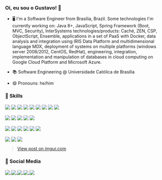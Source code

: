 ### Oi, eu sou o Gustavo! 👋




- 🖥️ I'm a Software Engineer from Brasília, Brazil. Some technologies I'm currently working on: Java 8+, JavaScript, Spring Framework (Boot, MVC, Security), InterSystems technologies/products: Caché, ZEN, CSP, ObjectScript, Ensemble, applications in a set of PaaS with Docker, data analysis and integration using IRIS Data Platform and multidimensional language MDX, deployment of systems on multiple platforms (windows server 2008/2012, CentOS, RedHat), engineering, integration, implementation and manipulation of databases in cloud computing on Google Cloud Platform and Microsoft Azure.

- 📚 Software Engineering @ Universidade Católica de Brasília
      
- 😄 Pronouns: he/him

### 🚀 Skills     
<div style="display: inline_block"> 
      <img align="center" src="https://img.shields.io/badge/Python-14354C?style=for-the-badge&logo=python&logoColor=white">
      <img align="center" src="https://img.shields.io/badge/Rust-000000?style=for-the-badge&logo=rust&logoColor=white">
      <img align="center" src="https://img.shields.io/badge/JavaScript-F7DF1E?style=for-the-badge&logo=javascript&logoColor=black">
      <img align="center" src="https://img.shields.io/badge/Markdown-000000?style=for-the-badge&logo=markdown&logoColor=white">
      <img align="center" src="https://img.shields.io/badge/C-00599C?style=for-the-badge&logo=c&logoColor=white">
      <img align="center" src="https://img.shields.io/badge/C%2B%2B-00599C?style=for-the-badge&logo=c%2B%2B&logoColor=white">
      <img align="center" src="https://img.shields.io/badge/Java-ED8B00?style=for-the-badge&logo=java&logoColor=white">
      <img align="center" src="https://img.shields.io/badge/HTML-239120?style=for-the-badge&logo=html5&logoColor=white">
      <img align="center" src="https://img.shields.io/badge/CSS-239120?&style=for-the-badge&logo=css3&logoColor=white">  
</div>
<div style="display:inline_block">
      <br>
      <img align="center" src="https://img.shields.io/badge/Node.js-43853D?style=for-the-badge&logo=node.js&logoColor=white">
      <img align="center" src="https://img.shields.io/badge/Angular-DD0031?style=for-the-badge&logo=angular&logoColor=white">
      <img align="center" src="https://img.shields.io/badge/Ionic-3880FF?style=for-the-badge&logo=ionic&logoColor=white">
      <img align="center" src="https://img.shields.io/badge/Django-092E20?style=for-the-badge&logo=django&logoColor=white">
      <img align="center" src="https://img.shields.io/badge/Spring-6DB33F?style=for-the-badge&logo=spring&logoColor=white"> 
</div>

<div style="display:inline_block">
      <br>
      <img align="center" src="https://img.shields.io/badge/redis-%23DD0031.svg?&style=for-the-badge&logo=redis&logoColor=white">
      <img align="center" src="https://img.shields.io/badge/MySQL-005C84?style=for-the-badge&logo=mysql&logoColor=white">
      <img align="center" src="https://img.shields.io/badge/MongoDB-4EA94B?style=for-the-badge&logo=mongodb&logoColor=white">
      <img align="center" src="https://img.shields.io/badge/Elastic_Search-005571?style=for-the-badge&logo=elasticsearch&logoColor=white">
      <img align="center" src="https://img.shields.io/badge/Oracle-F80000?style=for-the-badge&logo=Oracle&logoColor=white">
      <img align="center" src="https://img.shields.io/badge/PostgreSQL-316192?style=for-the-badge&logo=postgresql&logoColor=white">     
      
</div>
<div style="display:inline_block">
      <br>
      <img align="center" src="https://img.shields.io/badge/Google_Cloud-4285F4?style=for-the-badge&logo=google-cloud&logoColor=white">
      <img align="center" src="https://img.shields.io/badge/microsoft%20azure-0089D6?style=for-the-badge&logo=microsoft-azure&logoColor=white">
      <img align="center" src="https://img.shields.io/badge/Amazon_AWS-232F3E?style=for-the-badge&logo=amazon-aws&logoColor=white">  
      <blockquote class="imgur-embed-pub" lang="en" data-id="kwX2CiF"><a href="https://imgur.com/kwX2CiF">View post on imgur.com</a></blockquote><script async src="//s.imgur.com/min/embed.js" charset="utf-8"></script>
</div>



### 📱 Social Media
<div style="display: inline_block">     
     <a href="https://www.linkedin.com/in/dvpgustavo/"> <img align="center" src="https://img.shields.io/badge/LinkedIn-0077B5?style=for-the-badge&logo=linkedin&logoColor=white">
     <a href="https://stackoverflow.com/users/16722484/gustavo-ribeiro"> <img align="center" src="https://img.shields.io/badge/Stack_Overflow-FE7A16?style=for-the-badge&logo=stack-overflow&logoColor=white">
     <a href="https://gitlab.com/grsantos"> <img align="center" src="https://img.shields.io/badge/GitLab-330F63?style=for-the-badge&logo=gitlab&logoColor=white">
     <a href="https://www.instagram.com/gustavribeiro/"> <img align="center" src="https://img.shields.io/badge/Instagram-E4405F?style=for-the-badge&logo=instagram&logoColor=white">   
     <a href="https://medium.com/@ribeirogustavo"> <img align="center" src="https://img.shields.io/badge/Medium-12100E?style=for-the-badge&logo=medium&logoColor=white">
 </div>
          

     

